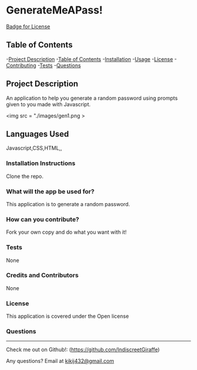 # GenerateMeAPass!
[Badge for License](https://img.shields.io/badge/license-Open-informational)
  
  ## Table of Contents
  -[Project Description](#projectDescription)
  -[Table of Contents](#tableofContents)
  -[Installation](#installation)
  -[Usage](#usage)
  -[License](#license)
  -[Contributing](#contributing)
  -[Tests](#tests)
  -[Questions](#questions)


  ## Project Description 
  An application to help you generate a random password using prompts given to you made with Javascript.

  
  <img src = "./images/gen1.png >

  
 
  ## Languages Used 
  Javascript,CSS,HTML,,

  ### Installation Instructions
  Clone the repo.

  ### What will the app be used for? 
  This application is to generate a random password.

  ### How can you contribute?
  Fork your own copy and do what you want with it!

  ### Tests 
  None

  ### Credits and Contributors 
  None

  ### License
  This application is covered under the Open license
  

  ### Questions
  -------------------------------------------------------------------------------------------------------
  
  Check me out on Github!: (https://github.com/IndiscreetGiraffe) 
  
  Any questions? Email at kikij432@gmail.com
